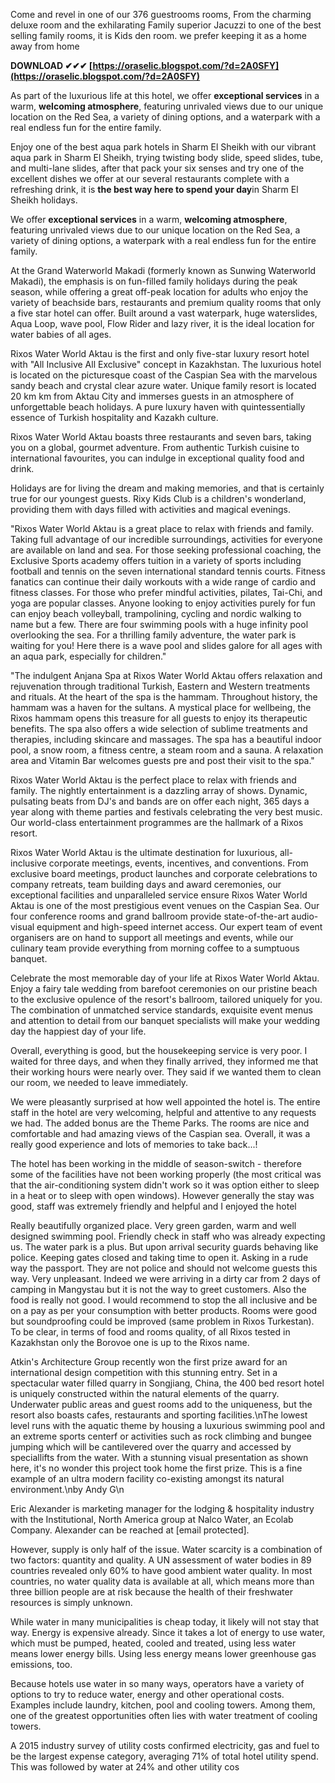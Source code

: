Come and revel in one of our 376 guestrooms rooms, From the charming deluxe room and the exhilarating Family superior Jacuzzi to one of the best selling family rooms, it is Kids den room. we prefer keeping it as a home away from home
 
**DOWNLOAD ✔✔✔ [https://oraselic.blogspot.com/?d=2A0SFY](https://oraselic.blogspot.com/?d=2A0SFY)**


 
As part of the luxurious life at this hotel, we offer **exceptional services** in a warm, **welcoming atmosphere**, featuring unrivaled views due to our unique location on the Red Sea, a variety of dining options, and a waterpark with a real endless fun for the entire family.
 
Enjoy one of the best aqua park hotels in Sharm El Sheikh with our vibrant aqua park in Sharm El Sheikh, trying twisting body slide, speed slides, tube, and multi-lane slides, after that pack your six senses and try one of the excellent dishes we offer at our several restaurants complete with a refreshing drink, it is **the best way here to spend your day**in Sharm El Sheikh holidays.
 
We offer **exceptional services** in a warm, **welcoming atmosphere**, featuring unrivaled views due to our unique location on the Red Sea, a variety of dining options, a waterpark with a real endless fun for the entire family.
 
At the Grand Waterworld Makadi (formerly known as Sunwing Waterworld Makadi), the emphasis is on fun-filled family holidays during the peak season, while offering a great off-peak location for adults who enjoy the variety of beachside bars, restaurants and premium quality rooms that only a five star hotel can offer. Built around a vast waterpark, huge waterslides, Aqua Loop, wave pool, Flow Rider and lazy river, it is the ideal location for water babies of all ages.
 
Rixos Water World Aktau is the first and only five-star luxury resort hotel with "All Inclusive All Exclusive" concept in Kazakhstan. The luxurious hotel is located on the picturesque coast of the Caspian Sea with the marvelous sandy beach and crystal clear azure water. Unique family resort is located 20 km km from Aktau City and immerses guests in an atmosphere of unforgettable beach holidays. A pure luxury haven with quintessentially essence of Turkish hospitality and Kazakh culture.
 
Rixos Water World Aktau boasts three restaurants and seven bars, taking you on a global, gourmet adventure. From authentic Turkish cuisine to international favourites, you can indulge in exceptional quality food and drink.
 
Holidays are for living the dream and making memories, and that is certainly true for our youngest guests. Rixy Kids Club is a children's wonderland, providing them with days filled with activities and magical evenings.

"Rixos Water World Aktau is a great place to relax with friends and family. Taking full advantage of our incredible surroundings, activities for everyone are available on land and sea. For those seeking professional coaching, the Exclusive Sports academy offers tuition in a variety of sports including football and tennis on the seven international standard tennis courts. Fitness fanatics can continue their daily workouts with a wide range of cardio and fitness classes. For those who prefer mindful activities, pilates, Tai-Chi, and yoga are popular classes. Anyone looking to enjoy activities purely for fun can enjoy beach volleyball, trampolining, cycling and nordic walking to name but a few. There are four swimming pools with a huge infinity pool overlooking the sea. For a thrilling family adventure, the water park is waiting for you! Here there is a wave pool and slides galore for all ages with an aqua park, especially for children."
 
"The indulgent Anjana Spa at Rixos Water World Aktau offers relaxation and rejuvenation through traditional Turkish, Eastern and Western treatments and rituals. At the heart of the spa is the hammam. Throughout history, the hammam was a haven for the sultans. A mystical place for wellbeing, the Rixos hammam opens this treasure for all guests to enjoy its therapeutic benefits. The spa also offers a wide selection of sublime treatments and therapies, including skincare and massages. The spa has a beautiful indoor pool, a snow room, a fitness centre, a steam room and a sauna. A relaxation area and Vitamin Bar welcomes guests pre and post their visit to the spa."
 
Rixos Water World Aktau is the perfect place to relax with friends and family. The nightly entertainment is a dazzling array of shows. Dynamic, pulsating beats from DJ's and bands are on offer each night, 365 days a year along with theme parties and festivals celebrating the very best music. Our world-class entertainment programmes are the hallmark of a Rixos resort.
 
Rixos Water World Aktau is the ultimate destination for luxurious, all-inclusive corporate meetings, events, incentives, and conventions. From exclusive board meetings, product launches and corporate celebrations to company retreats, team building days and award ceremonies, our exceptional facilities and unparalleled service ensure Rixos Water World Aktau is one of the most prestigious event venues on the Caspian Sea. Our four conference rooms and grand ballroom provide state-of-the-art audio-visual equipment and high-speed internet access. Our expert team of event organisers are on hand to support all meetings and events, while our culinary team provide everything from morning coffee to a sumptuous banquet.
 
Celebrate the most memorable day of your life at Rixos Water World Aktau. Enjoy a fairy tale wedding from barefoot ceremonies on our pristine beach to the exclusive opulence of the resort's ballroom, tailored uniquely for you. The combination of unmatched service standards, exquisite event menus and attention to detail from our banquet specialists will make your wedding day the happiest day of your life.
 
Overall, everything is good, but the housekeeping service is very poor. I waited for three days, and when they finally arrived, they informed me that their working hours were nearly over. They said if we wanted them to clean our room, we needed to leave immediately.
 
We were pleasantly surprised at how well appointed the hotel is. The entire staff in the hotel are very welcoming, helpful and attentive to any requests we had. The added bonus are the Theme Parks. The rooms are nice and comfortable and had amazing views of the Caspian sea. Overall, it was a really good experience and lots of memories to take back...!
 
The hotel has been working in the middle of season-switch - therefore some of the facilities have not been working properly (the most critical was that the air-conditioning system didn't work so it was option either to sleep in a heat or to sleep with open windows). However generally the stay was good, staff was extremely friendly and helpful and I enjoyed the hotel
 
Really beautifully organized place. Very green garden, warm and well designed swimming pool. Friendly check in staff who was already expecting us. The water park is a plus. But upon arrival security guards behaving like police. Keeping gates closed and taking time to open it. Asking in a rude way the passport. They are not police and should not welcome guests this way. Very unpleasant. Indeed we were arriving in a dirty car from 2 days of camping in Mangystau but it is not the way to greet customers. Also the food is really not good. I would recommend to stop the all inclusive and be on a pay as per your consumption with better products. Rooms were good but soundproofing could be improved (same problem in Rixos Turkestan). To be clear, in terms of food and rooms quality, of all Rixos tested in Kazakhstan only the Borovoe one is up to the Rixos name.
 
Atkin's Architecture Group recently won the first prize award for an international design competition with this stunning entry. Set in a spectacular water filled quarry in Songjiang, China, the 400 bed resort hotel is uniquely constructed within the natural elements of the quarry. Underwater public areas and guest rooms add to the uniqueness, but the resort also boasts cafes, restaurants and sporting facilities.\nThe lowest level runs with the aquatic theme by housing a luxurious swimming pool and an extreme sports centerf or activities such as rock climbing and bungee jumping which will be cantilevered over the quarry and accessed by speciallifts from the water. With a stunning visual presentation as shown here, it's no wonder this project took home the first prize. This is a fine example of an ultra modern facility co-existing amongst its natural environment.\nby Andy G\n
 
Eric Alexander is marketing manager for the lodging & hospitality industry with the Institutional, North America group at Nalco Water, an Ecolab Company. Alexander can be reached at [email protected].
 
However, supply is only half of the issue. Water scarcity is a combination of two factors: quantity and quality. A UN assessment of water bodies in 89 countries revealed only 60% to have good ambient water quality. In most countries, no water quality data is available at all, which means more than three billion people are at risk because the health of their freshwater resources is simply unknown.
 
While water in many municipalities is cheap today, it likely will not stay that way. Energy is expensive already. Since it takes a lot of energy to use water, which must be pumped, heated, cooled and treated, using less water means lower energy bills. Using less energy means lower greenhouse gas emissions, too.
 
Because hotels use water in so many ways, operators have a variety of options to try to reduce water, energy and other operational costs. Examples include laundry, kitchen, pool and cooling towers. Among them, one of the greatest opportunities often lies with water treatment of cooling towers.
 
A 2015 industry survey of utility costs confirmed electricity, gas and fuel to be the largest expense category, averaging 71% of total hotel utility spend. This was followed by water at 24% and other utility cos